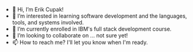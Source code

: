 - 👋 Hi, I’m Erik Cupak!
- 👀 I’m interested in learning software development and the languages, tools, and systems involved.
- 🌱 I’m currently enrolled in IBM's full stack development course.
- 💞️ I’m looking to collaborate on ... not sure yet!
- 📫 How to reach me? I'll let you know when I'm ready.

<!---
ecupak/ecupak is a ✨ special ✨ repository because its `README.md` (this file) appears on your GitHub profile.
You can click the Preview link to take a look at your changes.
--->
